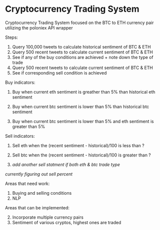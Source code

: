 # Cryptocurrency Trading System
Cryptocurrency Trading System focused on the BTC to ETH currency pair utilizing the poloniex API wrapper


Steps:
1. Query 100,000 tweets to calculate historical sentiment of BTC & ETH
2. Query 500 recent tweets to calculate current sentiment of BTC & ETH
3. See if any of the buy conditions are achieved + note down the type of trade
4. Query 500 recent tweets to calculate current sentiment of BTC & ETH
5. See if corresponding sell condition is achieved 

Buy indicators: 

   1. Buy when current eth sentiment is greather than 5% than historical eth sentiment
   
   2. Buy when current btc sentiment is lower than 5% than historical btc sentiment
   
   3. Buy when current btc sentiment is lower than 5% and eth sentiment is greater than 5%

Sell indicators:
   1. Sell eth when the (recent sentiment - historical)/100 is less than ?
   
   2. Sell btc when the (recent sentiment - historical)/100 is greater than ?
   
   3. *add another sell statment if both eth & btc trade type*

*currently figuring out sell percent*

Areas that need work: 

1. Buying and selling conditions
2. NLP  

Areas that can be implemented:

2. Incorporate multiple currency pairs
3. Sentiment of various cryptos, highest ones are traded
